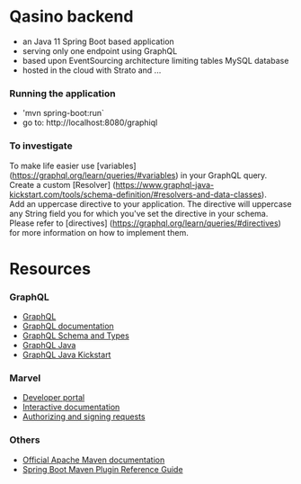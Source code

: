 # Qasino backend
- an Java 11 Spring Boot based application
- serving only one endpoint using GraphQL
- based upon EventSourcing architecture limiting tables MySQL database
- hosted in the cloud with Strato and ...

### Running the application
- 'mvn spring-boot:run`
- go to: http://localhost:8080/graphiql  

### To investigate
To make life easier use [variables] (https://graphql.org/learn/queries/#variables) in your GraphQL query. 
Create a custom [Resolver] (https://www.graphql-java-kickstart.com/tools/schema-definition/#resolvers-and-data-classes).   
Add an uppercase directive to your application. The directive will uppercase any
String field you for which you've set the directive in your schema. 
Please refer to [directives] (https://graphql.org/learn/queries/#directives) for more information on how
to implement them.

# Resources
### GraphQL
* [GraphQL](https://graphql.org/)
* [GraphQL documentation](https://graphql.org/learn/)
* [GraphQL Schema and Types](https://graphql.org/learn/schema/)
* [GraphQL Java](https://www.graphql-java.com/tutorials/getting-started-with-spring-boot/)
* [GraphQL Java Kickstart](https://www.graphql-java-kickstart.com/)

### Marvel 
* [Developer portal](https://developer.marvel.com)
* [Interactive documentation](https://developer.marvel.com/docs)
* [Authorizing and signing requests](https://developer.marvel.com/documentation/authorization)

### Others
* [Official Apache Maven documentation](https://maven.apache.org/guides/index.html)
* [Spring Boot Maven Plugin Reference Guide](https://docs.spring.io/spring-boot/docs/2.2.1.RELEASE/maven-plugin/)
